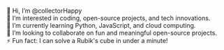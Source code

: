 👋 Hi, I’m @collectorHappy  
👀 I’m interested in coding, open-source projects, and tech innovations.  
🌱 I’m currently learning Python, JavaScript, and cloud computing.  
💞️ I’m looking to collaborate on fun and meaningful open-source projects.  
⚡ Fun fact: I can solve a Rubik's cube in under a minute!

<!---
collectorHappy/collectorHappy is a ✨ special ✨ repository because its `README.md` (this file) appears on your GitHub profile.
You can click the Preview link to take a look at your changes.
--->

